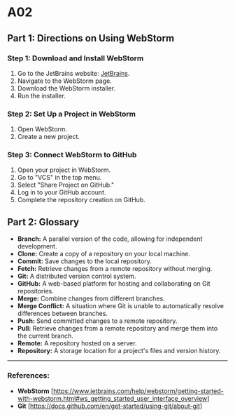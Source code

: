 # A02

## Part 1: Directions on Using WebStorm

### Step 1: Download and Install WebStorm

1. Go to the JetBrains website: [JetBrains](https://www.jetbrains.com/).
2. Navigate to the WebStorm page.
3. Download the WebStorm installer.
4. Run the installer.

### Step 2: Set Up a Project in WebStorm

1. Open WebStorm.
2. Create a new project.

### Step 3: Connect WebStorm to GitHub

1. Open your project in WebStorm.
2. Go to "VCS" in the top menu.
3. Select "Share Project on GitHub."
4. Log in to your GitHub account.
5. Complete the repository creation on GitHub.

## Part 2: Glossary

- **Branch:** A parallel version of the code, allowing for independent development.
- **Clone:** Create a copy of a repository on your local machine.
- **Commit:** Save changes to the local repository.
- **Fetch:** Retrieve changes from a remote repository without merging.
- **Git:** A distributed version control system.
- **GitHub:** A web-based platform for hosting and collaborating on Git repositories.
- **Merge:** Combine changes from different branches.
- **Merge Conflict:** A situation where Git is unable to automatically resolve differences between branches.
- **Push:** Send committed changes to a remote repository.
- **Pull:** Retrieve changes from a remote repository and merge them into the current branch.
- **Remote:** A repository hosted on a server.
- **Repository:** A storage location for a project's files and version history.

---

### References:

- **WebStorm** [https://www.jetbrains.com/help/webstorm/getting-started-with-webstorm.html#ws_getting_started_user_interface_overview]
- **Git** [https://docs.github.com/en/get-started/using-git/about-git]
